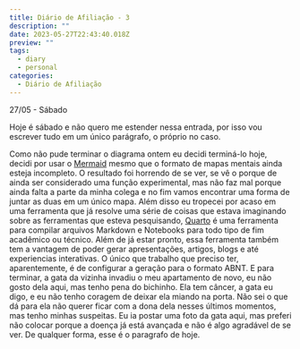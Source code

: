 ```yaml
---
title: Diário de Afiliação - 3
description: ""
date: 2023-05-27T22:43:40.018Z
preview: ""
tags:
  - diary
  - personal
categories:
  - Diário de Afiliação
---
```

27/05 - Sábado

Hoje é sábado e não quero me estender nessa entrada, por isso vou escrever tudo em um único parágrafo, o próprio no caso.

Como não pude terminar o diagrama ontem eu decidi terminá-lo hoje, decidi por usar o [Mermaid](https://mermaid.js.org/) mesmo que o formato de mapas mentais ainda esteja incompleto. O resultado foi horrendo de se ver, se vê o porque de ainda ser considerado uma função experimental, mas não faz mal porque ainda falta a parte da minha colega e no fim vamos encontrar uma forma de juntar as duas em um único mapa. Além disso eu tropecei por acaso em uma ferramenta que já resolve uma série de coisas que estava imaginando sobre as ferramentas que esteva pesquisando, [Quarto](https://quarto.org/) é uma ferramenta para compilar arquivos Markdown e Notebooks para todo tipo de fim acadêmico ou técnico. Além de já estar pronto, essa ferramenta também tem a vantagem de poder gerar apresentações, artigos, blogs e até experiencias interativas. O único que trabalho que preciso ter, aparentemente, é de configurar a geração para o formato ABNT. E para terminar, a gata da vizinha invadiu o meu apartamento de novo, eu não gosto dela aqui, mas tenho pena do bichinho. Ela tem câncer, a gata eu digo, e eu não tenho coragem de deixar ela miando na porta. Não sei o que dá para ela não querer ficar com a dona dela nesses últimos momentos, mas tenho minhas suspeitas. Eu ia postar uma foto da gata aqui, mas preferi não colocar porque a doença já está avançada e não é algo agradável de se ver. De qualquer forma, esse é o paragrafo de hoje.
